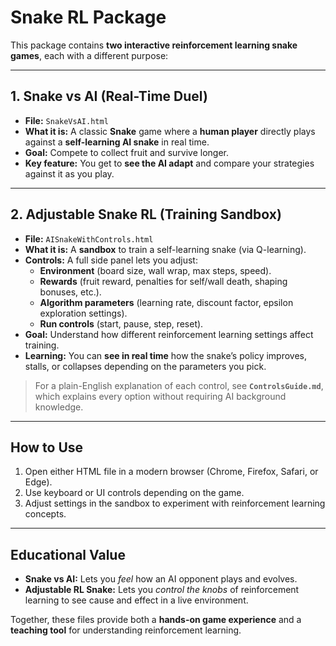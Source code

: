 # Snake RL Package

This package contains **two interactive reinforcement learning snake games**, each with a different purpose:

---

## 1. Snake vs AI (Real-Time Duel)

- **File:** `SnakeVsAI.html`  
- **What it is:** A classic **Snake** game where a **human player** directly plays against a **self-learning AI snake** in real time.  
- **Goal:** Compete to collect fruit and survive longer.  
- **Key feature:** You get to **see the AI adapt** and compare your strategies against it as you play.

---

## 2. Adjustable Snake RL (Training Sandbox)

- **File:** `AISnakeWithControls.html`  
- **What it is:** A **sandbox** to train a self-learning snake (via Q-learning).  
- **Controls:** A full side panel lets you adjust:
  - **Environment** (board size, wall wrap, max steps, speed).  
  - **Rewards** (fruit reward, penalties for self/wall death, shaping bonuses, etc.).  
  - **Algorithm parameters** (learning rate, discount factor, epsilon exploration settings).  
  - **Run controls** (start, pause, step, reset).  
- **Goal:** Understand how different reinforcement learning settings affect training.  
- **Learning:** You can **see in real time** how the snake’s policy improves, stalls, or collapses depending on the parameters you pick.

> For a plain-English explanation of each control, see **`ControlsGuide.md`**, which explains every option without requiring AI background knowledge.

---

## How to Use

1. Open either HTML file in a modern browser (Chrome, Firefox, Safari, or Edge).  
2. Use keyboard or UI controls depending on the game.  
3. Adjust settings in the sandbox to experiment with reinforcement learning concepts.

---

## Educational Value

- **Snake vs AI:** Lets you *feel* how an AI opponent plays and evolves.  
- **Adjustable RL Snake:** Lets you *control the knobs* of reinforcement learning to see cause and effect in a live environment.  

Together, these files provide both a **hands-on game experience** and a **teaching tool** for understanding reinforcement learning.

